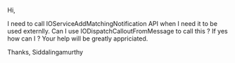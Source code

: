 Hi,

I need to call IOServiceAddMatchingNotification API when I need it to be used externlly. Can I use IODispatchCalloutFromMessage to call this ? If yes how can I ?
Your help will be greatly appriciated.

Thanks,
Siddalingamurthy
